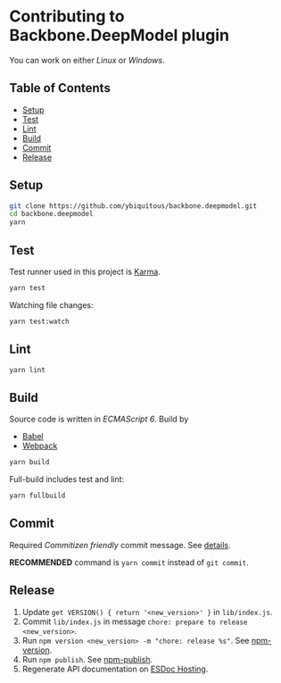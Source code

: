 # Contributing to Backbone.DeepModel plugin

You can work on either *Linux* or *Windows*.

## Table of Contents

- [Setup](#setup)
- [Test](#test)
- [Lint](#lint)
- [Build](#build)
- [Commit](#commit)
- [Release](#release)

## Setup

```sh
git clone https://github.com/ybiquitous/backbone.deepmodel.git
cd backbone.deepmodel
yarn
```

## Test

Test runner used in this project is [Karma](https://karma-runner.github.io/).

```sh
yarn test
```

Watching file changes:

```sh
yarn test:watch
```

## Lint

```sh
yarn lint
```

## Build

Source code is written in *ECMAScript 6*. Build by

- [Babel](https://babeljs.io/)
- [Webpack](https://webpack.github.io/)

```sh
yarn build
```

Full-build includes test and lint:

```sh
yarn fullbuild
```

## Commit

Required *Commitizen friendly* commit message. See [details](https://github.com/commitizen/cz-cli).

**RECOMMENDED** command is `yarn commit` instead of `git commit`.

## Release

1. Update `get VERSION() { return '<new_version>' }` in `lib/index.js`.
2. Commit `lib/index.js` in message `chore: prepare to release <new_version>`.
3. Run `npm version <new_version> -m "chore: release %s"`. See [npm-version](https://docs.npmjs.com/cli/version).
4. Run `npm publish`. See [npm-publish](https://docs.npmjs.com/cli/publish).
5. Regenerate API documentation on [ESDoc Hosting](https://doc.esdoc.org/).
